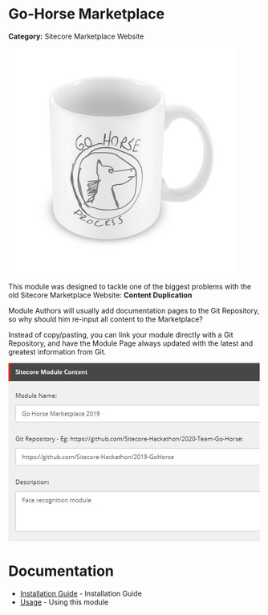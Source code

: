 # Go-Horse Marketplace

**Category:** Sitecore Marketplace Website

![Go Horse](documentation/images/gohorse.jpg?raw=true "Go Horse") 

This module was designed to tackle one of the biggest problems with the old Sitecore Marketplace Website: **Content Duplication**

Module Authors will usually add documentation pages to the Git Repository, so why should him re-input all content to the Marketplace?

Instead of copy/pasting, you can link your module directly with a Git Repository, and have the Module Page always updated 
with the latest and greatest information from Git.

![Module fields](documentation/images/modulefields.jpg?raw=true "Module fields") 


# Documentation

* [Installation Guide](/documentation/installation.md) - Installation Guide
* [Usage](/documentation/installation.md) - Using this module